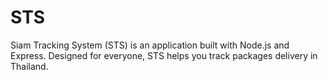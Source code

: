 # STS
Siam Tracking System (STS) is an application built with Node.js and Express. Designed for everyone, STS helps you track packages delivery in Thailand.
